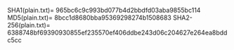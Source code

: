 SHA1(plain.txt)= 965bc6c9c993bd077b4d2bbdfd03aba9855bc114
MD5(plain.txt)= 8bcc1d8680bba95369298274b1508683
SHA2-256(plain.txt)= 6388748bf69390930855ef235570ef406ddbe243d06c204627e264ea8bddc5cc
